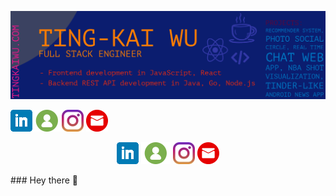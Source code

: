 [![My Website](https://github.com/tingkaiwu/tingkaiwu/blob/master/cover_v2.png)](https://tingkaiwu.com/)

[![LinkedIn](https://github.com/tingkaiwu/tingkaiwu/blob/master/linkedin.png)](https://www.linkedin.com/in/tingkai-wu/)[![My Website](https://github.com/tingkaiwu/tingkaiwu/blob/master/web.png)](https://tingkaiwu.com/)[![Instagram](https://github.com/tingkaiwu/tingkaiwu/blob/master/instagram.jpg)](https://www.instagram.com/tingkai.wu/) [![Email](https://github.com/tingkaiwu/tingkaiwu/blob/master/email.png)](mailto:tingkaiwuu@gmail.com)

<p align=center>
  <a href="https://www.linkedin.com/in/tingkai-wu/"><img src="https://github.com/tingkaiwu/tingkaiwu/blob/master/linkedin.png" /></a>
  <a href="https://tingkaiwu.com/"><img src="https://github.com/tingkaiwu/tingkaiwu/blob/master/web.png" /></a>
  <a href="https://www.instagram.com/tingkai.wu/"><img src="https://github.com/tingkaiwu/tingkaiwu/blob/master/instagram.jpg" /></a>
  <a href="mailto:tingkaiwuu@gmail.com"><img src="https://github.com/tingkaiwu/tingkaiwu/blob/master/email.png" /></a>
</p>
### Hey there 👋

<!--
**tingkaiwu/tingkaiwu** is a ✨ _special_ ✨ repository because its `README.md` (this file) appears on your GitHub profile.

Here are some ideas to get you started:

- 🔭 I’m currently working on ...
- 🌱 I’m currently learning ...
- 👯 I’m looking to collaborate on ...
- 🤔 I’m looking for help with ...
- 💬 Ask me about ...
- 📫 How to reach me: ...
- 😄 Pronouns: ...
- ⚡ Fun fact: ...
-->
